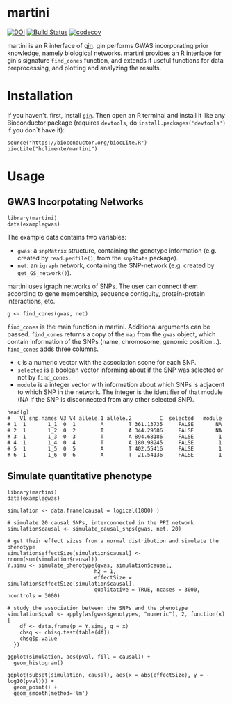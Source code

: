 # martini

[![DOI](https://zenodo.org/badge/DOI/10.5281/zenodo.824643.svg)](https://doi.org/10.5281/zenodo.824643)
[![Build Status](https://travis-ci.org/hclimente/martini.svg?branch=master)](https://travis-ci.org/hclimente/martini)
[![codecov](https://codecov.io/gh/hclimente/martini/branch/master/graph/badge.svg)](https://codecov.io/gh/hclimente/martini)

martini is an R interface of [gin](https://github.com/hclimente/gin). gin performs GWAS incorporating prior knowledge, namely biological networks. martini provides an R interface for gin's signature `find_cones` function, and extends it useful functions for data preprocessing, and plotting and analyzing the results.

# Installation

If you haven't, first, install [`gin`](https://github.com/hclimente/gin). Then open an R terminal and install it like any Bioconductor package (requires `devtools`, do `install.packages('devtools')` if you don`t have it):

```
source("https://bioconductor.org/biocLite.R")
biocLite("hclimente/martini")
```

# Usage

## GWAS Incorpotating Networks

```{r}
library(martini)
data(examplegwas)
```
The example data contains two variables:

- `gwas`: a `snpMatrix` structure, containing the genotype information (e.g. created by `read.pedfile()`, from the `snpStats` package).
- `net`: an `igraph` network, containing the SNP-network (e.g. created by `get_GS_network()`).

martini uses igraph networks of SNPs. The user can connect them according to gene membership, sequence contiguity, protein-protein interactions, etc.

```{r}
g <- find_cones(gwas, net)
```

`find_cones` is the main function in martini. Additional arguments can be passed. `find_cones` returns a copy of the `map` from the `gwas` object, which contain information of the SNPs (name, chromosome, genomic position...). `find_cones` adds three columns.

- `C` is a numeric vector with the association scone for each SNP.
- `selected` is a boolean vector informing about if the SNP was selected or not by `find_cones`.
- `module` is a integer vector with information about which SNPs is adjacent to which SNP in the network. The integer is the identifier of that module (NA if the SNP is disconnected from any other selected SNP).

```{r}
head(g)
#   V1 snp.names V3 V4 allele.1 allele.2         C  selected   module
# 1  1       1_1  0  1        A        T 361.13735     FALSE       NA
# 2  1       1_2  0  2        T        A 344.29586     FALSE       NA
# 3  1       1_3  0  3        T        A 894.68186     FALSE        1
# 4  1       1_4  0  4        T        A 180.98245     FALSE        1
# 5  1       1_5  0  5        A        T 402.55416     FALSE        1
# 6  1       1_6  0  6        A        T  21.54136     FALSE        1

```

## Simulate quantitative phenotype

```{r}
library(martini)
data(examplegwas)

simulation <- data.frame(causal = logical(1800) )

# simulate 20 causal SNPs, interconnected in the PPI network
simulation$causal <- simulate_causal_snps(gwas, net, 20)

# get their effect sizes from a normal distribution and simulate the phenotype
simulation$effectSize[simulation$causal] <- rnorm(sum(simulation$causal))
Y.simu <- simulate_phenotype(gwas, simulation$causal, 
                            h2 = 1, 
                            effectSize = simulation$effectSize[simulation$causal], 
                            qualitative = TRUE, ncases = 3000, ncontrols = 3000)

# study the association between the SNPs and the phenotype
simulation$pval <- apply(as(gwas$genotypes, "numeric"), 2, function(x){
    df <- data.frame(p = Y.simu, g = x)
    chsq <- chisq.test(table(df))
    chsq$p.value
  })

ggplot(simulation, aes(pval, fill = causal)) +
  geom_histogram()

ggplot(subset(simulation, causal), aes(x = abs(effectSize), y = -log10(pval))) +
  geom_point() +
  geom_smooth(method='lm')

```
